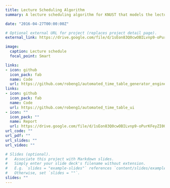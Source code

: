 ```yaml
---
title: Lecture Scheduling Algorithm
summary: A lecture scheduling algorithm for KNUST that models the lecture scheduling process as a multi-objective optimization problem with soft and hard constraints and applies greedy randomized search to generate lecture schedules.

date: "2016-04-27T00:00:00Z"

# Optional external URL for project (replaces project detail page).
external_link: https://drive.google.com/file/d/1sEon83Q0cwOBILvnp9-oPurKFeyZI00H/view?usp=sharing

image:
  caption: Lecture schedule
  focal_point: Smart

links:
- icon: github
  icon_pack: fab
  name: Code
  url: https://github.com/robeng1/automated_time_table_generator_engine
links:
- icon: github
  icon_pack: fab
  name: Code
  url: https://github.com/robeng1/automated_time_table_ui
- icon: ""
  icon_pack: ""
  name: Report
  url: https://drive.google.com/file/d/1sEon83Q0cwOBILvnp9-oPurKFeyZI00H/view?usp=sharing
url_code: ""
url_pdf: ""
url_slides: ""
url_video: ""

# Slides (optional).
#   Associate this project with Markdown slides.
#   Simply enter your slide deck's filename without extension.
#   E.g. `slides = "example-slides"` references `content/slides/example-slides.md`.
#   Otherwise, set `slides = ""`.
slides: ""
---
```

